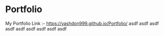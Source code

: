# Portfolio
My Portfolio Link :-
https://yashdon999.github.io/Portfolio/
asdf
asdf
asdf
asdf
asdf
asdf
asdf
asdf
asdf
